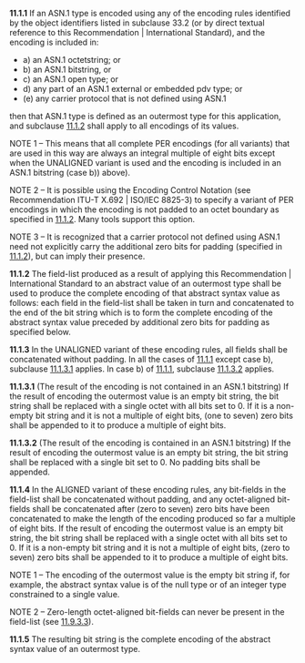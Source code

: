 
**11.1.1** If an ASN.1 type is encoded using any of the encoding rules identified by the object identifiers listed in subclause 33.2 (or by direct textual reference to this Recommendation | International Standard), and the encoding is included in: <a id="^4a7e3b"></a>

- a) an ASN.1 octetstring; or
- b) an ASN.1 bitstring, or
- c) an ASN.1 open type; or
- d) any part of an ASN.1 external or embedded pdv type; or
- (e) any carrier protocol that is not defined using ASN.1

then that ASN.1 type is defined as an outermost type for this application, and subclause [11.1.2](11.1%20Production%20of%20the%20complete%20encoding.md#user-content-^b2ffd2) shall apply to all encodings of its values.

NOTE 1 – This means that all complete PER encodings (for all variants) that are used in this way are always an integral multiple of eight bits except when the UNALIGNED variant is used and the encoding is included in an ASN.1 bitstring (case b)) above).

NOTE 2 – It is possible using the Encoding Control Notation (see Recommendation ITU-T X.692 | ISO/IEC 8825-3) to specify a variant of PER encodings in which the encoding is not padded to an octet boundary as specified in [11.1.2](11.1%20Production%20of%20the%20complete%20encoding.md#user-content-^b2ffd2). Many tools support this option.

NOTE 3 – It is recognized that a carrier protocol not defined using ASN.1 need not explicitly carry the additional zero bits for padding (specified in [11.1.2](11.1%20Production%20of%20the%20complete%20encoding.md#user-content-^b2ffd2)), but can imply their presence.

**11.1.2** The field-list produced as a result of applying this Recommendation | International Standard to an abstract value of an outermost type shall be used to produce the complete encoding of that abstract syntax value as follows: each field in the field-list shall be taken in turn and concatenated to the end of the bit string which is to form the complete encoding of the abstract syntax value preceded by additional zero bits for padding as specified below. <a id="^b2ffd2"></a>

**11.1.3** In the UNALIGNED variant of these encoding rules, all fields shall be concatenated without padding. In all the cases of [11.1.1](11.1%20Production%20of%20the%20complete%20encoding.md#user-content-^4a7e3b) except case b), subclause [11.1.3.1](11.1%20Production%20of%20the%20complete%20encoding.md#user-content-^53fef0) applies. In case b) of [11.1.1](11.1%20Production%20of%20the%20complete%20encoding.md#user-content-^4a7e3b), subclause [11.1.3.2](11.1%20Production%20of%20the%20complete%20encoding.md#user-content-^a7ea7e) applies.

**11.1.3.1** (The result of the encoding is not contained in an ASN.1 bitstring) If the result of encoding the outermost value is an empty bit string, the bit string shall be replaced with a single octet with all bits set to 0. If it is a non-empty bit string and it is not a multiple of eight bits, (one to seven) zero bits shall be appended to it to produce a multiple of eight bits. <a id="^53fef0"></a>

**11.1.3.2** (The result of the encoding is contained in an ASN.1 bitstring) If the result of encoding the outermost value is an empty bit string, the bit string shall be replaced with a single bit set to 0. No padding bits shall be appended. <a id="^a7ea7e"></a>

**11.1.4** In the ALIGNED variant of these encoding rules, any bit-fields in the field-list shall be concatenated without padding, and any octet-aligned bit-fields shall be concatenated after (zero to seven) zero bits have been concatenated to make the length of the encoding produced so far a multiple of eight bits. If the result of encoding the outermost value is an empty bit string, the bit string shall be replaced with a single octet with all bits set to 0. If it is a non-empty bit string and it is not a multiple of eight bits, (zero to seven) zero bits shall be appended to it to produce a multiple of eight bits.

NOTE 1 – The encoding of the outermost value is the empty bit string if, for example, the abstract syntax value is of the null type or of an integer type constrained to a single value.

NOTE 2 – Zero-length octet-aligned bit-fields can never be present in the field-list (see [11.9.3.3](./11.9%20General%20rules%20for%20encoding%20a%20length%20determinant.md#user-content-^620347)).

**11.1.5** The resulting bit string is the complete encoding of the abstract syntax value of an outermost type.
